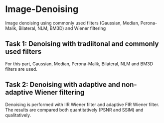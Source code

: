 # Image-Denoising
Image denoising using commonly used filters (Gaussian, Median, Perona-Malik, Bilateral, NLM, BM3D) and Wiener filtering

## Task 1: Denoising with tradiitonal and commonly used filters
For this part, Gaussian, Median, Perona-Malik, Bilateral, NLM and BM3D filters are used.

## Task 2: Denoising with adaptive and non-adaptive Wiener filtering
Denoising is performed with IIR Wiener filter and adaptive FIR Wiener filter. The results are compared both quantitatively (PSNR and SSIM) and qualitatively.
